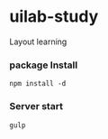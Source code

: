 # uilab-study
Layout learning

### package Install
```
npm install -d
```

### Server start
```
gulp
```
